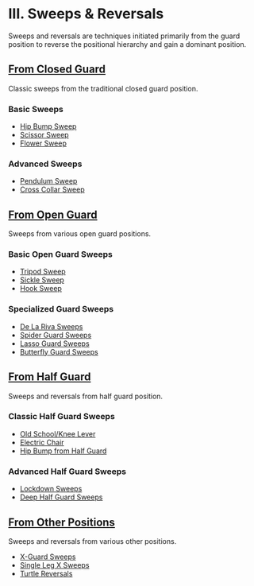 # III. Sweeps & Reversals

Sweeps and reversals are techniques initiated primarily from the guard position to reverse the positional hierarchy and gain a dominant position.

## [From Closed Guard](closed-guard-sweeps.md)

Classic sweeps from the traditional closed guard position.

### Basic Sweeps

- [Hip Bump Sweep](closed-guard/hip-bump.md)
- [Scissor Sweep](closed-guard/scissor.md)
- [Flower Sweep](closed-guard/flower.md)

### Advanced Sweeps

- [Pendulum Sweep](closed-guard/pendulum.md)
- [Cross Collar Sweep](closed-guard/cross-collar-sweep.md)

## [From Open Guard](open-guard-sweeps.md)

Sweeps from various open guard positions.

### Basic Open Guard Sweeps

- [Tripod Sweep](open-guard/tripod.md)
- [Sickle Sweep](open-guard/sickle.md)
- [Hook Sweep](open-guard/hook.md)

### Specialized Guard Sweeps

- [De La Riva Sweeps](open-guard/dlr-sweeps.md)
- [Spider Guard Sweeps](open-guard/spider-sweeps.md)
- [Lasso Guard Sweeps](open-guard/lasso-sweeps.md)
- [Butterfly Guard Sweeps](open-guard/butterfly-sweeps.md)

## [From Half Guard](half-guard-sweeps.md)

Sweeps and reversals from half guard position.

### Classic Half Guard Sweeps

- [Old School/Knee Lever](half-guard/old-school.md)
- [Electric Chair](half-guard/electric-chair.md)
- [Hip Bump from Half Guard](half-guard/hip-bump.md)

### Advanced Half Guard Sweeps

- [Lockdown Sweeps](half-guard/lockdown.md)
- [Deep Half Guard Sweeps](half-guard/deep-half.md)

## [From Other Positions](other-sweeps.md)

Sweeps and reversals from various other positions.

- [X-Guard Sweeps](other/x-guard.md)
- [Single Leg X Sweeps](other/slx.md)
- [Turtle Reversals](other/turtle.md)
